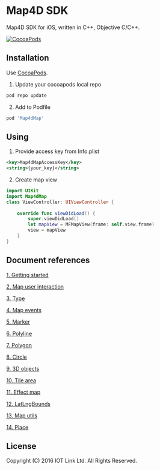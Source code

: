 # Map4D SDK

Map4D SDK for iOS, written in C++, Objective C/C++.

[![CocoaPods](https://map4d.vn/Content/Client/img/Untitled-1_0000_Right-Mockup--phone-demo-copy.png)](https://map4d.vn) 


## Installation

Use [CocoaPods](https://cocoapods.org).

1. Update your cocoapods local repo
```ruby
pod repo update
```

2. Add to Podfile
```ruby
pod 'Map4dMap'
```

## Using

1. Provide access key from Info.plist

```xml
<key>Map4dMapAccessKey</key>
<string>{your_key}</string>
```

2. Create map view

```swift
import UIKit
import Map4dMap
class ViewController: UIViewController {
  
    override func viewDidLoad() {
        super.viewDidLoad()
        let mapView = MFMapView(frame: self.view.frame)
        view = mapView
    }
}
```

## Document references
[1. Getting started](https://github.com/map4d/map4d-ios-sdk/blob/master/docs/vi/1.2/0-getting-started.md) 

[2. Map user interaction](https://github.com/map4d/map4d-ios-sdk/blob/master/docs/vi/1.2/1-map-user-interaction.md) 

[3. Type](https://github.com/map4d/map4d-ios-sdk/blob/master/docs/vi/1.2/2-type.md)

[4. Map events](https://github.com/map4d/map4d-ios-sdk/blob/master/docs/vi/1.2/3-map-events.md)

[5. Marker](https://github.com/map4d/map4d-ios-sdk/blob/master/docs/vi/1.2/4-marker.md)

[6. Polyline](https://github.com/map4d/map4d-ios-sdk/blob/master/docs/vi/1.2/5-polyline.md)

[7. Polygon](https://github.com/map4d/map4d-ios-sdk/blob/master/docs/vi/1.2/6-polygon.md)

[8. Circle](https://github.com/map4d/map4d-ios-sdk/blob/master/docs/vi/1.2/7-circle.md)

[9. 3D objects](https://github.com/map4d/map4d-ios-sdk/blob/master/docs/vi/1.2/8-3d-objecrt.md)

[10. Tile area](https://github.com/map4d/map4d-ios-sdk/blob/master/docs/vi/1.2/9-tile-area.md)

[11. Effect map](https://github.com/map4d/map4d-ios-sdk/blob/master/docs/vi/1.2/10-effect-map.md)

[12. LatLngBounds](https://github.com/map4d/map4d-ios-sdk/blob/master/docs/vi/1.2/11-lat-lng-bounds.md)

[13. Map utils](https://github.com/map4d/map4d-ios-sdk/blob/master/docs/vi/1.2/12-map-utils.md)

[14. Place](https://github.com/map4d/map4d-ios-sdk/blob/master/docs/vi/1.2/13-place.md)


License
-------

Copyright (C) 2016 IOT Link Ltd. All Rights Reserved.
